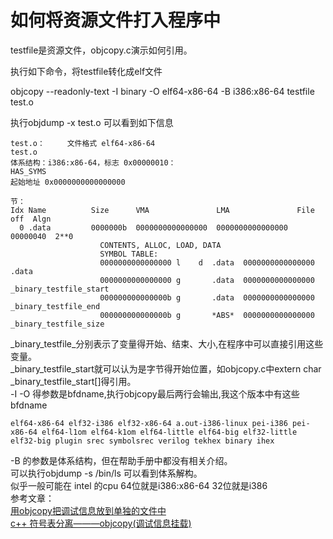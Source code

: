 # 如何将资源文件打入程序中

testfile是资源文件，objcopy.c演示如何引用。  

执行如下命令，将testfile转化成elf文件   

objcopy --readonly-text -I binary -O elf64-x86-64 -B i386:x86-64 testfile test.o

执行objdump -x test.o 可以看到如下信息  

```
test.o：     文件格式 elf64-x86-64
test.o
体系结构：i386:x86-64，标志 0x00000010：
HAS_SYMS
起始地址 0x0000000000000000

节：
Idx Name          Size      VMA               LMA               File off  Algn
  0 .data         0000000b  0000000000000000  0000000000000000  00000040  2**0
                    CONTENTS, ALLOC, LOAD, DATA
                    SYMBOL TABLE:
                    0000000000000000 l    d  .data  0000000000000000 .data
                    0000000000000000 g       .data  0000000000000000 _binary_testfile_start
                    000000000000000b g       .data  0000000000000000 _binary_testfile_end
                    000000000000000b g       *ABS*  0000000000000000 _binary_testfile_size

```
_binary_testfile_分别表示了变量得开始、结束、大小,在程序中可以直接引用这些变量。     
_binary_testfile_start就可以认为是字节得开始位置，如objcopy.c中extern char _binary_testfile_start[]得引用。    
-I -O 得参数是bfdname,执行objcopy最后两行会输出,我这个版本中有这些bfdname     
```
elf64-x86-64 elf32-i386 elf32-x86-64 a.out-i386-linux pei-i386 pei-x86-64 elf64-l1om elf64-k1om elf64-little elf64-big elf32-little elf32-big plugin srec symbolsrec verilog tekhex binary ihex
```
-B 的参数是体系结构，但在帮助手册中都没有相关介绍。        
可以执行objdump -s /bin/ls  可以看到体系解构。      
似乎一般可能在 intel 的cpu 64位就是i386:x86-64 32位就是i386       
参考文章：     
[用objcopy把调试信息放到单独的文件中](http://blog.csdn.net/someonea/article/details/3202409)       
[c++ 符号表分离———objcopy(调试信息挂载)](http://blog.csdn.net/cyteven/article/details/13015511)    
